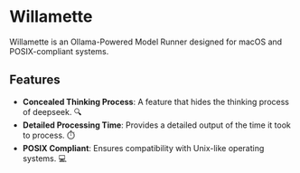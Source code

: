 # Willamette

Willamette is an Ollama-Powered Model Runner designed for macOS and POSIX-compliant systems.

## Features

- **Concealed Thinking Process**: A feature that hides the thinking process of deepseek. 🔍
- **Detailed Processing Time**: Provides a detailed output of the time it took to process. ⏱️
- **POSIX Compliant**: Ensures compatibility with Unix-like operating systems. 💻
